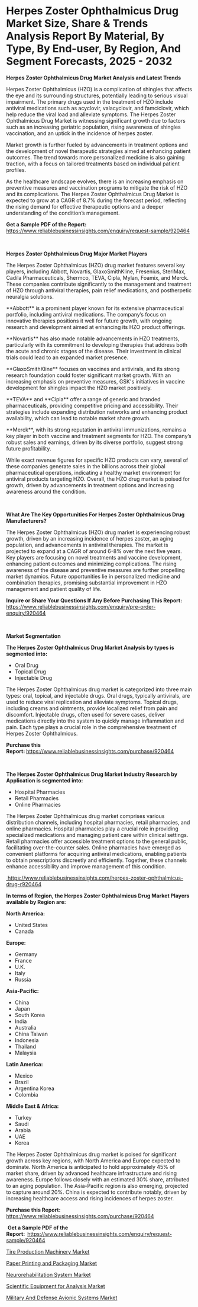 <p><h1>Herpes Zoster Ophthalmicus Drug Market Size, Share & Trends Analysis Report By Material, By Type, By End-user, By Region, And Segment Forecasts, 2025 - 2032</h1></p><p><strong>Herpes Zoster Ophthalmicus Drug Market Analysis and Latest Trends</strong></p>
<p><p>Herpes Zoster Ophthalmicus (HZO) is a complication of shingles that affects the eye and its surrounding structures, potentially leading to serious visual impairment. The primary drugs used in the treatment of HZO include antiviral medications such as acyclovir, valacyclovir, and famciclovir, which help reduce the viral load and alleviate symptoms. The Herpes Zoster Ophthalmicus Drug Market is witnessing significant growth due to factors such as an increasing geriatric population, rising awareness of shingles vaccination, and an uptick in the incidence of herpes zoster.</p><p>Market growth is further fueled by advancements in treatment options and the development of novel therapeutic strategies aimed at enhancing patient outcomes. The trend towards more personalized medicine is also gaining traction, with a focus on tailored treatments based on individual patient profiles.</p><p>As the healthcare landscape evolves, there is an increasing emphasis on preventive measures and vaccination programs to mitigate the risk of HZO and its complications. The Herpes Zoster Ophthalmicus Drug Market is expected to grow at a CAGR of 8.7% during the forecast period, reflecting the rising demand for effective therapeutic options and a deeper understanding of the condition’s management.</p></p>
<p><strong>Get a Sample PDF of the Report:&nbsp;</strong> <a href="https://www.reliablebusinessinsights.com/enquiry/request-sample/920464?utm_campaign=1117&utm_medium=2&utm_source=Github&utm_content=ia&utm_term=07032025&utm_id=herpes-zoster-ophthalmicus-drug">https://www.reliablebusinessinsights.com/enquiry/request-sample/920464</a></p>
<p>&nbsp;</p>
<p><strong>Herpes Zoster Ophthalmicus Drug Major Market Players</strong></p>
<p><p>The Herpes Zoster Ophthalmicus (HZO) drug market features several key players, including Abbott, Novartis, GlaxoSmithKline, Fresenius, SteriMax, Cadila Pharmaceuticals, Shermco, TEVA, Cipla, Mylan, Foamix, and Merck. These companies contribute significantly to the management and treatment of HZO through antiviral therapies, pain relief medications, and postherpetic neuralgia solutions.</p><p>**Abbott** is a prominent player known for its extensive pharmaceutical portfolio, including antiviral medications. The company’s focus on innovative therapies positions it well for future growth, with ongoing research and development aimed at enhancing its HZO product offerings.</p><p>**Novartis** has also made notable advancements in HZO treatments, particularly with its commitment to developing therapies that address both the acute and chronic stages of the disease. Their investment in clinical trials could lead to an expanded market presence.</p><p>**GlaxoSmithKline** focuses on vaccines and antivirals, and its strong research foundation could foster significant market growth. With an increasing emphasis on preventive measures, GSK's initiatives in vaccine development for shingles impact the HZO market positively.</p><p>**TEVA** and **Cipla** offer a range of generic and branded pharmaceuticals, providing competitive pricing and accessibility. Their strategies include expanding distribution networks and enhancing product availability, which can lead to notable market share growth.</p><p>**Merck**, with its strong reputation in antiviral immunizations, remains a key player in both vaccine and treatment segments for HZO. The company’s robust sales and earnings, driven by its diverse portfolio, suggest strong future profitability.</p><p>While exact revenue figures for specific HZO products can vary, several of these companies generate sales in the billions across their global pharmaceutical operations, indicating a healthy market environment for antiviral products targeting HZO. Overall, the HZO drug market is poised for growth, driven by advancements in treatment options and increasing awareness around the condition.</p></p>
<p>&nbsp;</p>
<p><strong>What Are The Key Opportunities For Herpes Zoster Ophthalmicus Drug Manufacturers?</strong></p>
<p><p>The Herpes Zoster Ophthalmicus (HZO) drug market is experiencing robust growth, driven by an increasing incidence of herpes zoster, an aging population, and advancements in antiviral therapies. The market is projected to expand at a CAGR of around 6-8% over the next five years. Key players are focusing on novel treatments and vaccine development, enhancing patient outcomes and minimizing complications. The rising awareness of the disease and preventive measures are further propelling market dynamics. Future opportunities lie in personalized medicine and combination therapies, promising substantial improvement in HZO management and patient quality of life.</p></p>
<p><strong>Inquire or Share Your Questions If Any Before Purchasing This Report:</strong> <a href="https://www.reliablebusinessinsights.com/enquiry/pre-order-enquiry/920464?utm_campaign=1117&utm_medium=2&utm_source=Github&utm_content=ia&utm_term=07032025&utm_id=herpes-zoster-ophthalmicus-drug">https://www.reliablebusinessinsights.com/enquiry/pre-order-enquiry/920464</a></p>
<p>&nbsp;</p>
<p><strong>Market Segmentation</strong></p>
<p><strong>The Herpes Zoster Ophthalmicus Drug Market Analysis by types is segmented into:</strong></p>
<p><ul><li>Oral Drug</li><li>Topical Drug</li><li>Injectable Drug</li></ul></p>
<p><p>The Herpes Zoster Ophthalmicus drug market is categorized into three main types: oral, topical, and injectable drugs. Oral drugs, typically antivirals, are used to reduce viral replication and alleviate symptoms. Topical drugs, including creams and ointments, provide localized relief from pain and discomfort. Injectable drugs, often used for severe cases, deliver medications directly into the system to quickly manage inflammation and pain. Each type plays a crucial role in the comprehensive treatment of Herpes Zoster Ophthalmicus.</p></p>
<p><strong>Purchase this Report:&nbsp;</strong><a href="https://www.reliablebusinessinsights.com/purchase/920464?utm_campaign=1117&utm_medium=2&utm_source=Github&utm_content=ia&utm_term=07032025&utm_id=herpes-zoster-ophthalmicus-drug">https://www.reliablebusinessinsights.com/purchase/920464</a></p>
<p>&nbsp;</p>
<p><strong>The Herpes Zoster Ophthalmicus Drug Market Industry Research by Application is segmented into:</strong></p>
<p><ul><li>Hospital Pharmacies</li><li>Retail Pharmacies</li><li>Online Pharmacies</li></ul></p>
<p><p>The Herpes Zoster Ophthalmicus drug market comprises various distribution channels, including hospital pharmacies, retail pharmacies, and online pharmacies. Hospital pharmacies play a crucial role in providing specialized medications and managing patient care within clinical settings. Retail pharmacies offer accessible treatment options to the general public, facilitating over-the-counter sales. Online pharmacies have emerged as convenient platforms for acquiring antiviral medications, enabling patients to obtain prescriptions discreetly and efficiently. Together, these channels enhance accessibility and improve management of this condition.</p></p>
<p><a href="https://www.reliablebusinessinsights.com/herpes-zoster-ophthalmicus-drug-r920464?utm_campaign=1117&utm_medium=2&utm_source=Github&utm_content=ia&utm_term=07032025&utm_id=herpes-zoster-ophthalmicus-drug">&nbsp;https://www.reliablebusinessinsights.com/herpes-zoster-ophthalmicus-drug-r920464</a></p>
<p><strong>In terms of Region, the Herpes Zoster Ophthalmicus Drug Market Players available by Region are:</strong></p>
<p>
    <p> <strong> North America: </strong>
        <ul>
            <li>United States</li>
            <li>Canada</li>
        </ul>
        </p> 
    <p> <strong> Europe: </strong>
        <ul>
            <li>Germany</li>
            <li>France</li>
            <li>U.K.</li>
            <li>Italy</li>
            <li>Russia</li>
        </ul>
        </p> 
    <p> <strong> Asia-Pacific: </strong>
        <ul>
            <li>China</li>
            <li>Japan</li>
            <li>South Korea</li>
            <li>India</li>
            <li>Australia</li>
            <li>China Taiwan</li>
            <li>Indonesia</li>
            <li>Thailand</li>
            <li>Malaysia</li>
        </ul>
        </p> 
    <p> <strong> Latin America: </strong>
        <ul>
            <li>Mexico</li>
            <li>Brazil</li>
            <li>Argentina Korea</li>
            <li>Colombia</li>
        </ul>
        </p> 
    <p> <strong> Middle East & Africa: </strong>
        <ul>
            <li>Turkey</li>
            <li>Saudi</li>
            <li>Arabia</li>
            <li>UAE</li>
            <li>Korea</li>
        </ul>
    </p>
    </p>
<p><p>The Herpes Zoster Ophthalmicus drug market is poised for significant growth across key regions, with North America and Europe expected to dominate. North America is anticipated to hold approximately 45% of market share, driven by advanced healthcare infrastructure and rising awareness. Europe follows closely with an estimated 30% share, attributed to an aging population. The Asia-Pacific region is also emerging, projected to capture around 20%. China is expected to contribute notably, driven by increasing healthcare access and rising incidences of herpes zoster.</p></p>
<p><strong>Purchase this Report: </strong><a href="https://www.reliablebusinessinsights.com/purchase/920464?utm_campaign=1117&utm_medium=2&utm_source=Github&utm_content=ia&utm_term=07032025&utm_id=herpes-zoster-ophthalmicus-drug">https://www.reliablebusinessinsights.com/purchase/920464</a></p>
<p>&nbsp;<strong>Get a Sample PDF of the Report:&nbsp;&nbsp;</strong><a href="https://www.reliablebusinessinsights.com/enquiry/request-sample/920464?utm_campaign=1117&utm_medium=2&utm_source=Github&utm_content=ia&utm_term=07032025&utm_id=herpes-zoster-ophthalmicus-drug">https://www.reliablebusinessinsights.com/enquiry/request-sample/920464</a></p>
<p><strong></strong></p>
<p><p><a href="https://github.com/jullselai/Market-Research-Report-List-1/blob/main/tire-production-machinery-market.md?utm_campaign=1117&utm_medium=2&utm_source=Github&utm_content=ia&utm_term=07032025&utm_id=herpes-zoster-ophthalmicus-drug">Tire Production Machinery Market</a></p><p><a href="https://github.com/elceryaneik/Market-Research-Report-List-1/blob/main/paper-printing-and-packaging-market.md?utm_campaign=1117&utm_medium=2&utm_source=Github&utm_content=ia&utm_term=07032025&utm_id=herpes-zoster-ophthalmicus-drug">Paper Printing and Packaging Market</a></p><p><a href="https://github.com/dusektwinec3/Market-Research-Report-List-1/blob/main/neurorehabilitation-system-market.md?utm_campaign=1117&utm_medium=2&utm_source=Github&utm_content=ia&utm_term=07032025&utm_id=herpes-zoster-ophthalmicus-drug">Neurorehabilitation System Market</a></p><p><a href="https://github.com/luhleickov/Market-Research-Report-List-1/blob/main/scientific-equipment-for-analysis-market.md?utm_campaign=1117&utm_medium=2&utm_source=Github&utm_content=ia&utm_term=07032025&utm_id=herpes-zoster-ophthalmicus-drug">Scientific Equipment for Analysis Market</a></p><p><a href="https://github.com/sukeldrage0g/Market-Research-Report-List-1/blob/main/military-and-defense-avionic-systems-market.md?utm_campaign=1117&utm_medium=2&utm_source=Github&utm_content=ia&utm_term=07032025&utm_id=herpes-zoster-ophthalmicus-drug">Military And Defense Avionic Systems Market</a></p></p>